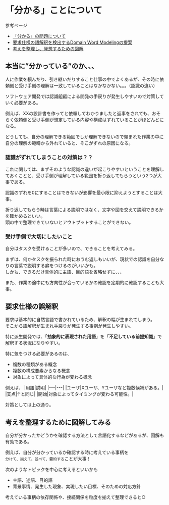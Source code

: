 # 「分かる」ことについて

参考ページ
- [「分かる」の問題について](https://www.affordd.jp/koha_hp/LectureManager/MG.wakaru.html)
- [要求仕様の語解釈を検出するDomain Word Modelingの提案](https://www.sea.jp/ss2020/download/SS2020-2.pdf)
- [考えを整理し、発想するための図解](https://www.itmedia.co.jp/bizid/articles/0708/01/news005.html)

## 本当に”分かっている”のか、、、
人に作業を頼んだり、引き継いだりすること仕事の中でよくあるが、その時に依頼側と受け手側の理解は一致していることはなかなかない。。。（認識の違い）

ソフトウェア開発では認識齟齬による開発の手戻りが発生しやすいので対策していく必要がある。

例えば、XXの設計書を作ってと依頼してわかりましたと返事をされても、おそらく依頼側と受け手側が想定している内容や構成はずれていることがほどんどになる。

どうしても、自分の理解できる範囲でしか理解できないので頼まれた作業の中に自分の理解の範疇から外れていると、そこがずれの原因になる。

### 認識がずれてしまうことの対策は？？

これに関しては、まずそのような認識の違いが起こりやすいということを理解しておくことと、受け手側が理解している範囲を折り返してもらうという2つが大事である。

認識のずれを0にすることはできないが影響を最小限に抑えようとすることは大事。

折り返してもらう時は言葉による説明ではなく、文字や図を交えて説明できるかを確かめるといい。  
頭の中で整理できていないとアウトプットすることができない。

### 受け手側で大切にしたいこと

自分はタスクを受けることが多いので、できることを考えてみる。

まずは、何かタスクを振られた時におうむ返しもいいが、現状での認識を自分なりの言葉で説明する癖をつけるのがいいかも。  
しかも、できるだけ具体的に主語、目的語を省略せずに、、、

また、作業の途中にも方向性が合っているかの確認を定期的に確認することも大事。


## 要求仕様の誤解釈

要求は基本的に自然言語で書かれているため、解釈の幅が生まれてしまう。  
そこから語解釈が生まれ手戻りが発生する事例が発生しやすい。

特に派生開発では、「**抽象的に表現された用語**」を「**不足している前提知識**」で解釈する状況になりやすい。

特に気をつける必要があるのは、
- 複数の種類がある概念
- 複数の構成要素からなる概念
- 対象によって具体的な行為が変わる概念

例えば、
|用語|説明|
|---|---|
|ユーザ|Xユーザ、Yユーザなど複数候補がある。|
|支点|↑と同じ|
|開始|対象によってタイミングが変わる可能性。|


対策としては上の通り。

## 考えを整理するために図解してみる

自分が分かったかどうかを確認する方法として言語化するなどがあるが、図解も有効である。

例えば、自分が分かっているか確認する時に考えている事柄を  
`分けて、揃えて、並べて、要約する`ことが大事！

次のようなトピックを中心に考えるといいかも
- 主語、述語、目的語
- 背景事情、発生した現象、実現したい目標、そのための対応方針

考えている事柄の依存関係や、接続関係を粒度を揃えて整理できると○
